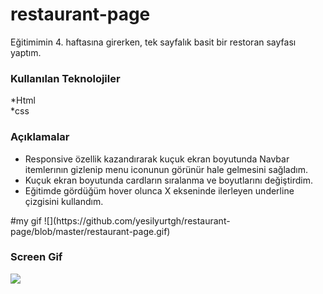 # restaurant-page
Eğitimimin 4. haftasına girerken, tek sayfalık basit bir restoran sayfası yaptım.

<h3>Kullanılan Teknolojiler</h3>
*Html <br>
*css

<h3>Açıklamalar</h3>
<ul>
<li>Responsive özellik kazandırarak kuçuk ekran boyutunda  Navbar itemlerının gizlenip menu iconunun görünür hale gelmesini sağladım. </li>
<li>Kuçuk ekran boyutunda cardların sıralanma ve boyutlarını değiştirdim.</li>
<li>Eğitimde gördüğüm hover olunca X ekseninde ilerleyen underline çizgisini kullandım.</li>
</ul>
#my gif
![](https://github.com/yesilyurtgh/restaurant-page/blob/master/restaurant-page.gif)

<h3>Screen Gif</h3>
<img width=80% src="images/restaurant-page.gif">

